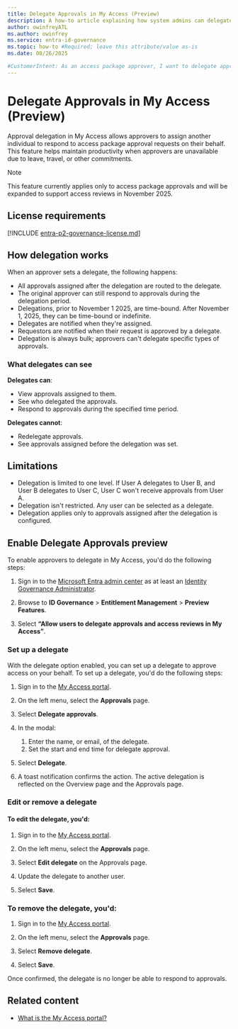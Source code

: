 ```yaml
---
title: Delegate Approvals in My Access (Preview)
description: A how-to article explaining how system admins can delegate approvals using My Access
author: owinfreyATL
ms.author: owinfrey
ms.service: entra-id-governance
ms.topic: how-to #Required; leave this attribute/value as-is
ms.date: 08/26/2025

#CustomerIntent: As an access package approver, I want to delegate approvals so that designated individuals can approve when I am not available to.
---
```


# Delegate Approvals in My Access (Preview)

Approval delegation in My Access allows approvers to assign another individual to respond to access package approval requests on their behalf. This feature helps maintain productivity when approvers are unavailable due to leave, travel, or other commitments.

> [!NOTE]
> This feature currently applies only to access package approvals and will be expanded to support access reviews in November 2025.

## License requirements

[!INCLUDE [entra-p2-governance-license.md](../includes/entra-p2-governance-license.md)]

## How delegation works

When an approver sets a delegate, the following happens:

- All approvals assigned after the delegation are routed to the delegate.
- The original approver can still respond to approvals during the delegation period.
- Delegations, prior to November 1 2025, are time-bound. After November 1, 2025, they can be time-bound or indefinite.
- Delegates are notified when they're assigned.
- Requestors are notified when their request is approved by a delegate.
- Delegation is always bulk; approvers can't delegate specific types of approvals.


### What delegates can see

**Delegates can**:
- View approvals assigned to them.
- See who delegated the approvals.
- Respond to approvals during the specified time period.

**Delegates cannot**:
- Redelegate approvals.
- See approvals assigned before the delegation was set.


## Limitations


- Delegation is limited to one level. If User A delegates to User B, and User B delegates to User C, User C won't receive approvals from User A.
- Delegation isn't restricted. Any user can be selected as a delegate.
- Delegation applies only to approvals assigned after the delegation is configured.


## Enable Delegate Approvals preview

To enable approvers to delegate in My Access, you'd do the following steps:

1. Sign in to the [Microsoft Entra admin center](https://entra.microsoft.com) as at least an [Identity Governance Administrator](../identity/role-based-access-control/permissions-reference.md#identity-governance-administrator).

1. Browse to **ID Governance** > **Entitlement Management** > **Preview Features**.

1. Select **“Allow users to delegate approvals and access reviews in My Access”**.

### Set up a delegate

With the delegate option enabled, you can set up a delegate to approve access on your behalf. To set up a delegate, you'd do the following steps:

1.	Sign in to the [My Access portal](https://myaccess.microsoft.com).

1.	On the left menu, select the **Approvals** page.

1.	Select **Delegate approvals**.

1.	In the modal:
    1.	Enter the name, or email, of the delegate.
    1.	Set the start and end time for delegate approval.

1.	Select **Delegate**.

1.	A toast notification confirms the action. The active delegation is reflected on the Overview page and the Approvals page.


### Edit or remove a delegate

#### To edit the delegate, you'd: 

1. Sign in to the [My Access portal](https://myaccess.microsoft.com).

1. On the left menu, select the **Approvals** page.

1. Select **Edit delegate** on the Approvals page.

1. Update the delegate to another user.

1. Select **Save**.

### To remove the delegate, you'd: 

1. Sign in to the [My Access portal](https://myaccess.microsoft.com).

1. On the left menu, select the **Approvals** page.

1. Select **Remove delegate**. 

1. Select **Save**. 

Once confirmed, the delegate is no longer be able to respond to approvals.


## Related content

- [What is the My Access portal?](my-access-portal-overview.md)


